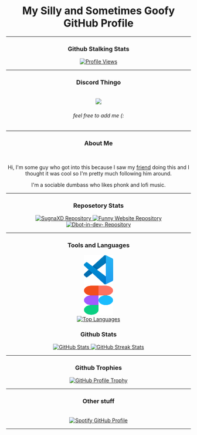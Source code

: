 <div align="center">

# My Silly and Sometimes Goofy GitHub Profile

<hr style="page-break-after: always; border-color: #98FF98;">

### Github Stalking Stats

<a href="https://www.youtube.com/watch?v=dQw4w9WgXcQ">
  <img src="https://komarev.com/ghpvc/?username=SugnaXD" alt="Profile Views">
</a>

<hr style="page-break-after: always; border-color: #98FF98;">

### Discord Thingo 

</br>
<img src="https://discord.c99.nl/widget/theme-3/603554299485880331.png">

###### feel free to add me   (:
<hr style="page-break-after: always; border-color: #98FF98;">

### About Me
</br>

<p>Hi, I'm some guy who got into this because I saw my <a href="https://github.com/Kathund">friend</a> doing this and I thought it was cool so I'm pretty much following him around.</p>
<p>I'm a sociable dumbass who likes phonk and lofi music.</p>
<hr style="page-break-after: always; border-color: #98FF98;">

### Reposetory Stats
<a href="https://github.com/SugnaXD/SugnaXD">
  <img src="https://github-readme-stats.vercel.app/api/pin/?username=SugnaXD&repo=SugnaXD&theme=midnight-purple&hide_border=true" alt="SugnaXD Repository">
</a>
<a href="https://github.com/SugnaXD/funnywebsite">
  <img src="https://github-readme-stats.vercel.app/api/pin/?username=SugnaXD&repo=funnywebsite&theme=midnight-purple&hide_border=true" alt="Funny Website Repository">
</a>
<a href="https://github.com/SugnaXD/Dbot-in-dev-">
  <img src="https://github-readme-stats.vercel.app/api/pin/?username=SugnaXD&repo=Dbot-in-dev-&theme=midnight-purple&hide_border=true" alt="Dbot-in-dev- Repository">
</a>
<hr style="page-break-after: always; border-color: #98FF98;">

### Tools and Languages
<div>
  <a href="https://code.visualstudio.com/">
    <img src="https://github.com/SugnaXD/SugnaXD/blob/main/assests/icons/visual_studio_code.png?raw=true" alt="Visual Studio Code" width="80" height="80">
  </a>
</div>
<div>
  <a href="https://www.figma.com/">
    <img src="https://github.com/SugnaXD/SugnaXD/blob/main/assests/icons/Figma-Icon.png" alt="Figma" width="80" height="80">
  </a>
</div>
<div>
  <a href="https://en.wikipedia.org/wiki/Pie_chart">
    <img src="https://github-readme-stats.vercel.app/api/top-langs/?username=anuraghazra&layout=pie" alt="Top Languages">
  </a>
</div>

### Github Stats
<a href="https://simple.wikipedia.org/wiki/Grade_(education)">
  <img src="https://github-readme-stats.vercel.app/api?username=SugnaXD&show_icons=true&theme=midnight-purple&hide_border=true" alt="GitHub Stats">
</a>
<a href="https://www.urbandictionary.com/define.php?term=Streak">
  <img src="https://github-readme-streak-stats.herokuapp.com/?user=SugnaXD&hide_border=true" alt="GitHub Streak Stats">
</a>
<hr style="page-break-after: always; border-color: #98FF98;">
  
### Github Trophies
<a href="https://en.wiktionary.org/wiki/trophy">
  <img src="https://github-profile-trophy.vercel.app/?username=SugnaXD&theme=discord&no-frame=true&no-bg=false&margin-w=4" alt="GitHub Profile Trophy">
</a>

<hr style="page-break-after: always; border-color: #98FF98;">

### Other stuff
<p>
</br>

<a href="https://spotify-github-profile.vercel.app/api/view?uid=ejfdth0l196xx1krf2ufbwim0&redirect=true">
  <img src="https://spotify-github-profile.vercel.app/api/view?uid=ejfdth0l196xx1krf2ufbwim0&cover_image=true&theme=default&show_offline=false&background_color=121212&interchange=false&bar_color=98ff98" alt="Spotify GitHub Profile">
</a>
</p>

<hr style="page-break-after: always; border-color: #98FF98;">
</div>
